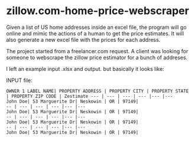 # zillow.com-home-price-webscraper

Given a list of US home addresses inside an excel file, the program will go online and mimic the actions of a human to get the price estimates. It will also generate a new excel file with the prices for each address.

The project started from a freelancer.com request. A client was looking for someone to webscrape the zillow price estimator for a bunch of addreses.


I left an example input .xlsx and output. but basically it looks like:

INPUT file:


```
OWNER 1 LABEL NAME| PROPERTY ADDRESS | PROPERTY CITY | PROPERTY STATE | PROPERTY ZIP CODE | Zestimate --- | --- | --- | --- |--- |--- 
John Doe| 53 Marguerite Dr| Neskowin | OR | 97149|
-- | --- | --- | --- |--- |--- 
John Doe| 53 Marguerite Dr| Neskowin | OR | 97149|
-- | --- | --- | --- |--- |--- 
John Doe| 53 Marguerite Dr| Neskowin | OR | 97149|
-- | --- | --- | --- |--- |--- 
John Doe| 53 Marguerite Dr| Neskowin | OR | 97149| 
```
